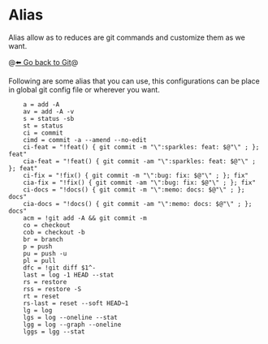 # Alias 

Alias allow as to reduces are git commands and customize them as we want.

@[:arrow_left: Go back to Git](./GIT.md)@

Following are some alias that you can use, this configurations can be place in global git config file or wherever you want.
```
	a = add -A
	av = add -A -v
	s = status -sb
	st = status
	ci = commit
	cimd = commit -a --amend --no-edit
	ci-feat = "!feat() { git commit -m "\":sparkles: feat: $@"\" ; }; feat"
	cia-feat = "!feat() { git commit -am "\":sparkles: feat: $@"\" ; }; feat"
	ci-fix = "!fix() { git commit -m "\":bug: fix: $@"\" ; }; fix"
	cia-fix = "!fix() { git commit -am "\":bug: fix: $@"\" ; }; fix"
	ci-docs = "!docs() { git commit -m "\":memo: docs: $@"\" ; }; docs"
	cia-docs = "!docs() { git commit -am "\":memo: docs: $@"\" ; }; docs"
	acm = !git add -A && git commit -m 
	co = checkout
	cob = checkout -b	
	br = branch
	p = push  
	pu = push -u
	pl = pull
	dfc = !git diff $1^- 
	last = log -1 HEAD --stat
	rs = restore
	rss = restore -S
	rt = reset
	rs-last = reset --soft HEAD~1
	lg = log
	lgs = log --oneline --stat
	lgg = log --graph --oneline
	lggs = lgg --stat
``` 